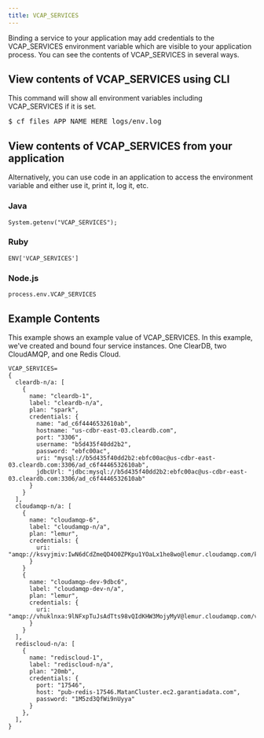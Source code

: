 ```yaml
---
title: VCAP_SERVICES
---
```


Binding a service to your application may add credentials to the VCAP\_SERVICES environment variable which are visible to your application process. You can see the contents of VCAP\_SERVICES in several ways.

## <a id='cli'></a>View contents of VCAP_SERVICES using CLI ##

This command will show all environment variables including VCAP_SERVICES if it is set.

<pre class="terminal">
$ cf files APP_NAME_HERE logs/env.log
</pre>

## <a id='app'></a>View contents of VCAP_SERVICES from your application ##

Alternatively, you can use code in an application to access the environment variable and either use it, print it, log it, etc.

### Java

```
System.getenv("VCAP_SERVICES");
```

### Ruby

```
ENV['VCAP_SERVICES']
```

### Node.js

```
process.env.VCAP_SERVICES
```

## <a id='example'></a>Example Contents ##

This example shows an example value of VCAP\_SERVICES. In this example, we've created and bound four service instances. One ClearDB, two CloudAMQP, and one Redis Cloud. 

~~~
VCAP_SERVICES=
{
  cleardb-n/a: [
    {
      name: "cleardb-1",
      label: "cleardb-n/a",
      plan: "spark",
      credentials: {
        name: "ad_c6f4446532610ab",
        hostname: "us-cdbr-east-03.cleardb.com",
        port: "3306",
        username: "b5d435f40dd2b2",
        password: "ebfc00ac",
        uri: "mysql://b5d435f40dd2b2:ebfc00ac@us-cdbr-east-03.cleardb.com:3306/ad_c6f4446532610ab",
        jdbcUrl: "jdbc:mysql://b5d435f40dd2b2:ebfc00ac@us-cdbr-east-03.cleardb.com:3306/ad_c6f4446532610ab"
      }
    }
  ],
  cloudamqp-n/a: [
    {
      name: "cloudamqp-6",
      label: "cloudamqp-n/a",
      plan: "lemur",
      credentials: {
        uri: "amqp://ksvyjmiv:IwN6dCdZmeQD4O0ZPKpu1YOaLx1he8wo@lemur.cloudamqp.com/ksvyjmiv"
      }
    }
    {
      name: "cloudamqp-dev-9dbc6",
      label: "cloudamqp-dev-n/a",
      plan: "lemur",
      credentials: {
        uri: "amqp://vhuklnxa:9lNFxpTuJsAdTts98vQIdKHW3MojyMyV@lemur.cloudamqp.com/vhuklnxa"
      }
    }
  ],
  rediscloud-n/a: [
    {
      name: "rediscloud-1",
      label: "rediscloud-n/a",
      plan: "20mb",
      credentials: {
        port: "17546",
        host: "pub-redis-17546.MatanCluster.ec2.garantiadata.com",
        password: "1M5zd3QfWi9nUyya"
      }
    },
  ],
}
~~~

